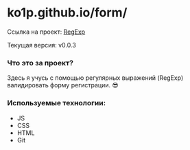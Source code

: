 # ko1p.github.io/form/

Ссылка на проект: [RegExp](https://ko1p.github.io/form/ "Валидация формы регулярными выражениями")

Текущая версия: v0.0.3

### Что это за проект?

Здесь я учусь с помощью регулярных выражений (RegExp) валидировать форму регистрации. :sunglasses:

###  Используемые технологии:
- JS
- CSS
- HTML
- Git